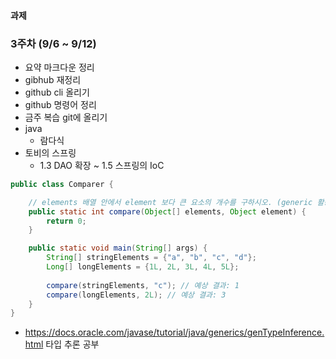 #### 과제
### 3주차 (9/6 ~ 9/12)
- 요약 마크다운 정리
- gibhub 재정리
- github cli 올리기
- github 명령어 정리
- 금주 복습 git에 올리기
- java
  - 람다식
- 토비의 스프링
  - 1.3 DAO 확장 ~ 1.5 스프링의 IoC
```java
public class Comparer {

    // elements 배열 안에서 element 보다 큰 요소의 개수를 구하시오. (generic 활용 + @)
    public static int compare(Object[] elements, Object element) {
        return 0;
    }

    public static void main(String[] args) {
        String[] stringElements = {"a", "b", "c", "d"};
        Long[] longElements = {1L, 2L, 3L, 4L, 5L};
        
        compare(stringElements, "c"); // 예상 결과: 1 
        compare(longElements, 2L); // 예상 결과: 3 
    }
}
```
  - https://docs.oracle.com/javase/tutorial/java/generics/genTypeInference.html 타입 추론 공부
